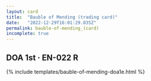 ```yaml
---
layout: card
title:  "Bauble of Mending (trading card)"
date:   "2022-12-29T16:01:29.035Z"
permalink: bauble-of-mending_(card)
incomplete: true
---
```


## DOA 1st &middot; EN-022 R

{% include templates/bauble-of-mending-doa1e.html %}
